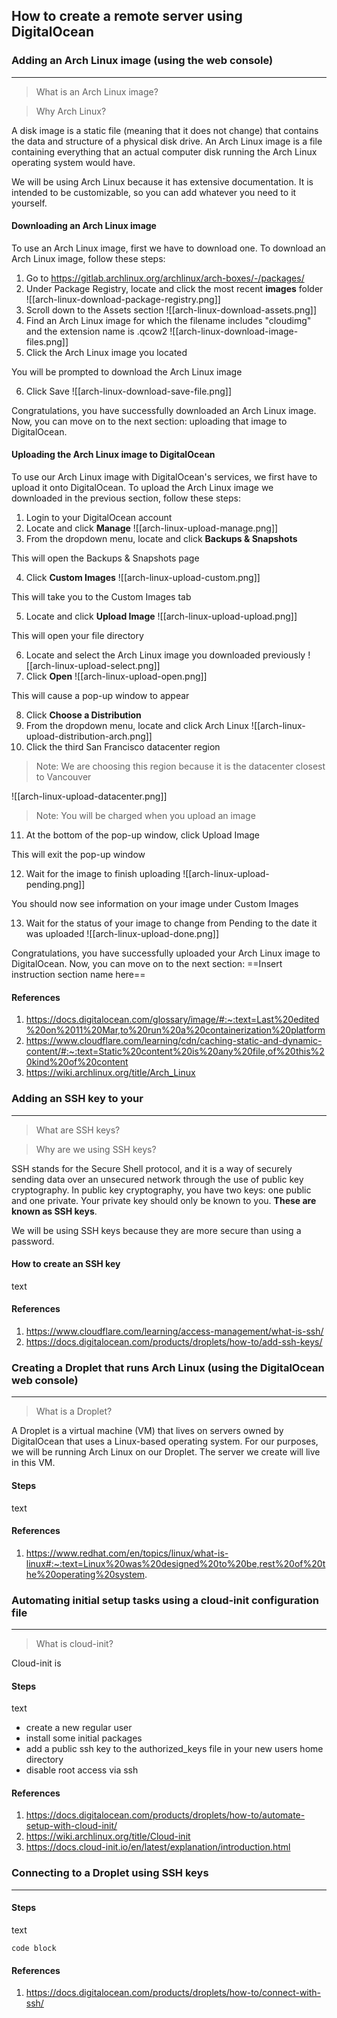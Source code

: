 ## How to create a remote server using DigitalOcean

### Adding an Arch Linux image (using the web console)
***

> What is an Arch Linux image?

> Why Arch Linux?

A disk image is a static file (meaning that it does not change) that contains the data and structure of a physical disk drive. An Arch Linux image is a file containing everything that an actual computer disk running the Arch Linux operating system would have.

We will be using Arch Linux because it has extensive documentation. It is intended to be customizable, so you can add whatever you need to it yourself.

#### Downloading an Arch Linux image

To use an Arch Linux image, first we have to download one. To download an Arch Linux image, follow these steps:

1. Go to https://gitlab.archlinux.org/archlinux/arch-boxes/-/packages/
2. Under Package Registry, locate and click the most recent **images** folder
![[arch-linux-download-package-registry.png]]
3. Scroll down to the Assets section
![[arch-linux-download-assets.png]]
4. Find an Arch Linux image for which the filename includes "cloudimg" and the extension name is .qcow2
![[arch-linux-download-image-files.png]]
5. Click the Arch Linux image you located

You will be prompted to download the Arch Linux image

6. Click Save
![[arch-linux-download-save-file.png]]

Congratulations, you have successfully downloaded an Arch Linux image. Now, you can move on to the next section: uploading that image to DigitalOcean.

#### Uploading the Arch Linux image to DigitalOcean

To use our Arch Linux image with DigitalOcean's services, we first have to upload it onto DigitalOcean. To upload the Arch Linux image we downloaded in the previous section, follow these steps:

1. Login to your DigitalOcean account
2. Locate and click **Manage**
![[arch-linux-upload-manage.png]]
3. From the dropdown menu, locate and click **Backups & Snapshots**

This will open the Backups & Snapshots page

4. Click **Custom Images**
![[arch-linux-upload-custom.png]]

This will take you to the Custom Images tab

5. Locate and click **Upload Image**
![[arch-linux-upload-upload.png]]

This will open your file directory

6. Locate and select the Arch Linux image you downloaded previously
![[arch-linux-upload-select.png]]
7. Click **Open**
![[arch-linux-upload-open.png]]

This will cause a pop-up window to appear

8. Click **Choose a Distribution**
9. From the dropdown menu, locate and click Arch Linux
![[arch-linux-upload-distribution-arch.png]]
10. Click the third San Francisco datacenter region

> Note: We are choosing this region because it is the datacenter closest to Vancouver

![[arch-linux-upload-datacenter.png]]

> Note: You will be charged when you upload an image

11. At the bottom of the pop-up window, click Upload Image

This will exit the pop-up window

12. Wait for the image to finish uploading
![[arch-linux-upload-pending.png]]

You should now see information on your image under Custom Images

13. Wait for the status of your image to change from Pending to the date it was uploaded
![[arch-linux-upload-done.png]]

Congratulations, you have successfully uploaded your Arch Linux image to DigitalOcean. Now, you can move on to the next section: ==Insert instruction section name here==

#### References
1. https://docs.digitalocean.com/glossary/image/#:~:text=Last%20edited%20on%2011%20Mar,to%20run%20a%20containerization%20platform
2. https://www.cloudflare.com/learning/cdn/caching-static-and-dynamic-content/#:~:text=Static%20content%20is%20any%20file,of%20this%20kind%20of%20content
3. https://wiki.archlinux.org/title/Arch_Linux


### Adding an SSH key to your 
***

> What are SSH keys?

> Why are we using SSH keys?

SSH stands for the Secure Shell protocol, and it is a way of securely sending data over an unsecured network through the use of public key cryptography. In public key cryptography, you have two keys: one public and one private. Your private key should only be known to you. **These are known as SSH keys**. 

We will be using SSH keys because they are more secure than using a password.

#### How to create an SSH key

text
#### References
1. https://www.cloudflare.com/learning/access-management/what-is-ssh/
2. https://docs.digitalocean.com/products/droplets/how-to/add-ssh-keys/

### Creating a Droplet that runs Arch Linux (using the DigitalOcean web console)
***

> What is a Droplet?

A Droplet is a virtual machine (VM) that lives on servers owned by DigitalOcean that uses a Linux-based operating system. For our purposes, we will be running Arch Linux on our Droplet. The server we create will live in this VM.

#### Steps

text

#### References
1. https://www.redhat.com/en/topics/linux/what-is-linux#:~:text=Linux%20was%20designed%20to%20be,rest%20of%20the%20operating%20system.

### Automating initial setup tasks using a cloud-init configuration file
***

> What is cloud-init?

Cloud-init is 


#### Steps

text
- create a new regular user
- install some initial packages
- add a public ssh key to the authorized_keys file in your new users home directory
- disable root access via ssh

#### References
1. https://docs.digitalocean.com/products/droplets/how-to/automate-setup-with-cloud-init/
2. https://wiki.archlinux.org/title/Cloud-init
3. https://docs.cloud-init.io/en/latest/explanation/introduction.html

### Connecting to a Droplet using SSH keys
***
#### Steps

text
```
code block
```

#### References
1. https://docs.digitalocean.com/products/droplets/how-to/connect-with-ssh/